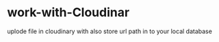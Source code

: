 # work-with-Cloudinar
uplode file in cloudinary  with also store url path in to your local database
